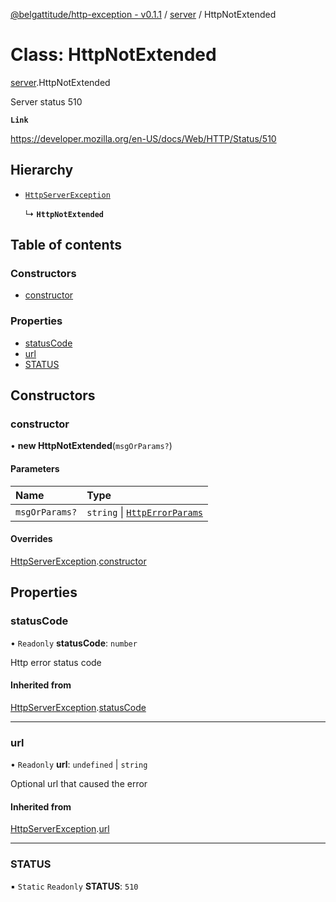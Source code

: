 [@belgattitude/http-exception - v0.1.1](../README.md) / [server](../modules/server.md) / HttpNotExtended

# Class: HttpNotExtended

[server](../modules/server.md).HttpNotExtended

Server status 510

**`Link`**

https://developer.mozilla.org/en-US/docs/Web/HTTP/Status/510

## Hierarchy

- [`HttpServerException`](base.HttpServerException.md)

  ↳ **`HttpNotExtended`**

## Table of contents

### Constructors

- [constructor](server.HttpNotExtended.md#constructor)

### Properties

- [statusCode](server.HttpNotExtended.md#statuscode)
- [url](server.HttpNotExtended.md#url)
- [STATUS](server.HttpNotExtended.md#status)

## Constructors

### constructor

• **new HttpNotExtended**(`msgOrParams?`)

#### Parameters

| Name           | Type                                                                 |
| :------------- | :------------------------------------------------------------------- |
| `msgOrParams?` | `string` \| [`HttpErrorParams`](../modules/types.md#httperrorparams) |

#### Overrides

[HttpServerException](base.HttpServerException.md).[constructor](base.HttpServerException.md#constructor)

## Properties

### statusCode

• `Readonly` **statusCode**: `number`

Http error status code

#### Inherited from

[HttpServerException](base.HttpServerException.md).[statusCode](base.HttpServerException.md#statuscode)

---

### url

• `Readonly` **url**: `undefined` \| `string`

Optional url that caused the error

#### Inherited from

[HttpServerException](base.HttpServerException.md).[url](base.HttpServerException.md#url)

---

### STATUS

▪ `Static` `Readonly` **STATUS**: `510`

